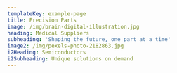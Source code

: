 ```yaml
---
templateKey: example-page
title: Precision Parts
image: /img/brain-digital-illustration.jpg
heading: Medical Suppliers
subheading: 'Shaping the future, one part at a time'
image2: /img/pexels-photo-2182863.jpg
i2Heading: Semiconductors
i2Subheading: Unique solutions on demand
---
```


